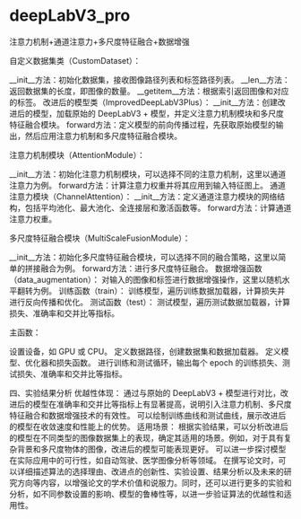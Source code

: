 # deepLabV3_pro
注意力机制+通道注意力+多尺度特征融合+数据增强

自定义数据集类（CustomDataset）：

__init__方法：初始化数据集，接收图像路径列表和标签路径列表。
__len__方法：返回数据集的长度，即图像的数量。
__getitem__方法：根据索引返回图像和对应的标签。
改进后的模型类（ImprovedDeepLabV3Plus）：
__init__方法：创建改进后的模型，加载原始的 DeepLabV3 + 模型，并定义注意力机制模块和多尺度特征融合模块。
forward方法：定义模型的前向传播过程，先获取原始模型的输出，然后应用注意力机制和多尺度特征融合模块。

注意力机制模块（AttentionModule）：

__init__方法：初始化注意力机制模块，可以选择不同的注意力机制，这里以通道注意力为例。
forward方法：计算注意力权重并将其应用到输入特征图上。
通道注意力模块（ChannelAttention）：
__init__方法：定义通道注意力模块的网络结构，包括平均池化、最大池化、全连接层和激活函数等。
forward方法：计算通道注意力权重。

多尺度特征融合模块（MultiScaleFusionModule）：

__init__方法：初始化多尺度特征融合模块，可以选择不同的融合策略，这里以简单的拼接融合为例。
forward方法：进行多尺度特征融合。
数据增强函数（data_augmentation）：
对输入的图像和标签进行数据增强操作，这里以随机水平翻转为例。
训练函数（train）：
训练模型，遍历训练数据加载器，计算损失并进行反向传播和优化。
测试函数（test）：
测试模型，遍历测试数据加载器，计算损失、准确率和交并比等指标。

主函数：

设置设备，如 GPU 或 CPU。
定义数据路径，创建数据集和数据加载器。
定义模型、优化器和损失函数。
进行训练和测试循环，输出每个 epoch 的训练损失、测试损失、准确率和交并比等指标。

四、实验结果分析
优越性体现：
通过与原始的 DeepLabV3 + 模型进行对比，改进后的模型在准确率和交并比等指标上有显著提高，说明引入注意力机制、多尺度特征融合和数据增强技术的有效性。
可以绘制训练曲线和测试曲线，展示改进后的模型在收敛速度和性能上的优势。
适用场景：
根据实验结果，可以分析改进后的模型在不同类型的图像数据集上的表现，确定其适用的场景。例如，对于具有复杂背景和多尺度物体的图像，改进后的模型可能表现更好。
可以进一步探讨模型在实际应用中的可行性，如自动驾驶、医学图像分析等领域。
在撰写论文时，可以详细描述算法的选择理由、改进点的创新性、实验设置、结果分析以及未来的研究方向等内容，以增强论文的学术价值和说服力。同时，还可以进行更多的实验和分析，如不同参数设置的影响、模型的鲁棒性等，以进一步验证算法的优越性和适用性。
